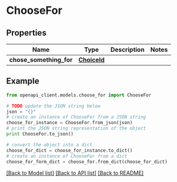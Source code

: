 # ChooseFor


## Properties
Name | Type | Description | Notes
------------ | ------------- | ------------- | -------------
**chose_something_for** | [**ChoiceId**](ChoiceId.md) |  | 

## Example

```python
from openapi_client.models.choose_for import ChooseFor

# TODO update the JSON string below
json = "{}"
# create an instance of ChooseFor from a JSON string
choose_for_instance = ChooseFor.from_json(json)
# print the JSON string representation of the object
print ChooseFor.to_json()

# convert the object into a dict
choose_for_dict = choose_for_instance.to_dict()
# create an instance of ChooseFor from a dict
choose_for_form_dict = choose_for.from_dict(choose_for_dict)
```
[[Back to Model list]](../README.md#documentation-for-models) [[Back to API list]](../README.md#documentation-for-api-endpoints) [[Back to README]](../README.md)


